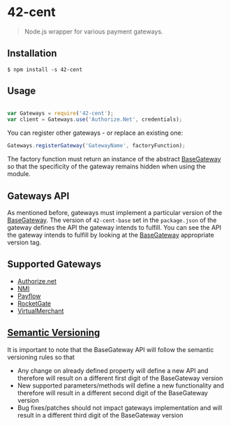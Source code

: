42-cent
=======

> Node.js wrapper for various payment gateways. 

## Installation

    $ npm install -s 42-cent

## Usage

```Javascript

var Gateways = require('42-cent');
var client = Gateways.use('Authorize.Net', credentials);
```

You can register other gateways - or replace an existing one:

```Javascript
Gateways.registerGateway('GatewayName', factoryFunction);
```
 
The factory function must return an instance of the abstract [BaseGateway](https://github.com/continuous-software/42-cent-base) so that the specificity of the gateway remains hidden when using the module.

## Gateways API

As mentioned before, gateways must implement a particular version of the [BaseGateway](https://github.com/continuous-software/42-cent-base). The version of `42-cent-base` set in the `package.json` of the gateway defines the API the gateway intends to fulfill.
You can see the API the gateway intends to fulfill by looking at the [BaseGateway](https://github.com/continuous-software/42-cent-base) appropriate version tag.

## Supported Gateways

* [Authorize.net](https://github.com/continuous-software/node-authorize-net)
* [NMI](https://github.com/continuous-software/node-nmi)
* [Payflow](https://github.com/continuous-software/node-payflow)
* [RocketGate](https://github.com/continuous-software/node-rocketgate)
* [VirtualMerchant](https://github.com/continuous-software/node-virtualmerchant)

## [Semantic Versioning](http://semver.org/)
  
It is important to note that the BaseGateway API will follow the semantic versioning rules so that 

* Any change on already defined property will define a new API and therefore will result on a different first digit of the BaseGateway version
* New supported parameters/methods will define a new functionality and therefore will result in a different second digit of the BaseGateway version
* Bug fixes/patches should not impact gateways implementation and will result in a different third digit of the BaseGateway version
